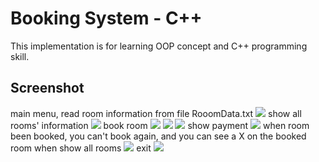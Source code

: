 # Booking System - C++

This implementation is for learning OOP concept and C++ programming skill.

## Screenshot
main menu, read room information from file RooomData.txt
![](https://i.imgur.com/m4X6dDD.png)
show all rooms' information
![](https://i.imgur.com/YvVBcQp.png)
book room
![](https://i.imgur.com/G9Ld466.png)
![](https://i.imgur.com/Rf8eX4R.png)
![](https://i.imgur.com/MvZKnsf.png)
show payment
![](https://i.imgur.com/kiDH4bZ.png)
when room been booked, you can't book again, and you can see a X on the booked room when show all rooms
![](https://i.imgur.com/7febIFw.png)
exit
![](https://i.imgur.com/lEx1ZyT.png)
